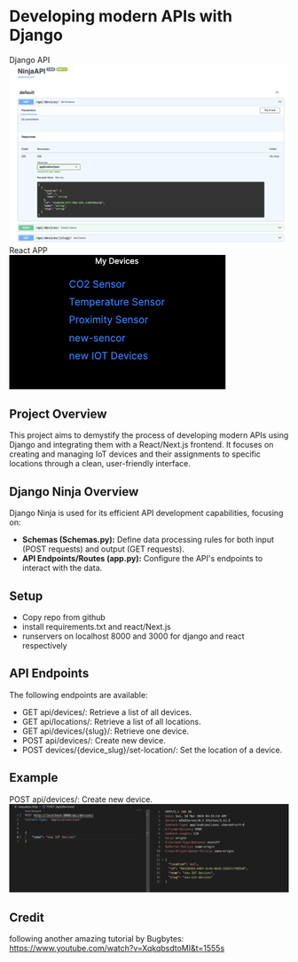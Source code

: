 # Developing modern APIs with Django

Django API  
![screenshot](api_docs.png)
React APP  
![screenshot](react_app.png)

## Project Overview

This project aims to demystify the process of developing modern APIs using Django and integrating them with a React/Next.js frontend. It focuses on creating and managing IoT devices and their assignments to specific locations through a clean, user-friendly interface.

## Django Ninja Overview

Django Ninja is used for its efficient API development capabilities, focusing on:

- **Schemas (Schemas.py):** Define data processing rules for both input (POST requests) and output (GET requests).
- **API Endpoints/Routes (app.py):** Configure the API's endpoints to interact with the data.

## Setup

- Copy repo from github
- install requirements.txt and react/Next.js
- runservers on localhost 8000 and 3000 for django and react respectively

## API Endpoints
The following endpoints are available:

- GET api/devices/: Retrieve a list of all devices.
- GET api/locations/: Retrieve a list of all locations.
- GET api/devices/{slug}/: Retrieve one device.
- POST api/devices/: Create new device.
- POST devices/{device_slug}/set-location/: Set the location of a device.

## Example

POST api/devices/: Create new device.
![screenshot](Example_POST.png)

## Credit

following another amazing tutorial by Bugbytes:
https://www.youtube.com/watch?v=XqkqbsdtoMI&t=1555s